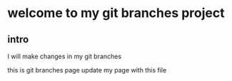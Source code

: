 # welcome to my git branches project
## intro
I will make changes in my git branches

this is git branches page
update my page with this file
